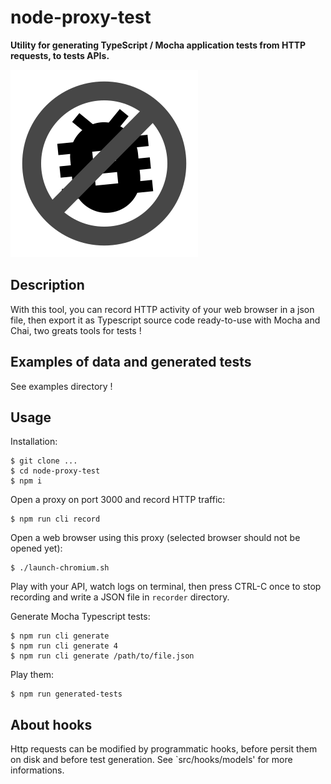 # node-proxy-test

**Utility for generating TypeScript / Mocha application tests from HTTP requests, to tests APIs.**

![Image of Yaktocat](doc/icon.png)

## Description

With this tool, you can record HTTP activity of your web browser in a json file, then export it 
as Typescript source code ready-to-use with Mocha and Chai, two greats tools for tests !

## Examples of data and generated tests 

See examples directory !

## Usage

Installation:
    
    $ git clone ...
    $ cd node-proxy-test
    $ npm i
    
Open a proxy on port 3000 and record HTTP traffic:     
    
    $ npm run cli record  

Open a web browser using this proxy (selected browser should not be opened yet):

    $ ./launch-chromium.sh
    
Play with your API, watch logs on terminal, then press CTRL-C once to stop recording and write a JSON 
file in `recorder` directory.     

Generate Mocha Typescript tests:

    $ npm run cli generate
    $ npm run cli generate 4
    $ npm run cli generate /path/to/file.json
    
Play them:

    $ npm run generated-tests
    
## About hooks

Http requests can be modified by programmatic hooks, before persit them on disk and before 
test generation. See `src/hooks/models' for more informations.
